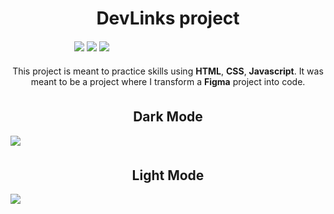 <h1 style="text-align: center">DevLinks project</h1>

<div style="width: 300px;margin: 20px auto;">
  <img src="https://img.shields.io/badge/html5-%23E34F26.svg?style=for-the-badge&logo=html5&logoColor=white">
  <img src="https://img.shields.io/badge/css3-%231572B6.svg?style=for-the-badge&logo=css3&logoColor=white">
  <img src="https://img.shields.io/badge/javascript-%23323330.svg?style=for-the-badge&logo=javascript&logoColor=%23F7DF1E">
</div>

<p style="text-align: center">
This project is meant to practice skills using <strong>HTML</strong>, <strong>CSS</strong>, <strong>Javascript</strong>. It was meant to be a project where I transform a <strong>Figma</strong> project into code.
</p>

<h2 style="text-align: center; margin-top: 35px">Dark Mode</h2>
<image src=".github/project-print.png" style="display: block; margin: 0 auto; max-width: 1000px">

<h2 style="text-align: center; margin-top: 35px">Light Mode</h2>
<image src=".github/project-light-theme-print.png" style="display: block; margin: 0 auto; max-width: 1000px">
